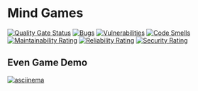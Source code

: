 # Mind Games

[![Quality Gate Status](https://sonarcloud.io/api/project_badges/measure?project=DaniilKornilov_java-project-61&branch=main&metric=alert_status)](https://sonarcloud.io/summary/overall?id=DaniilKornilov_java-project-61&branch=main)
[![Bugs](https://sonarcloud.io/api/project_badges/measure?project=DaniilKornilov_java-project-61&branch=main&metric=bugs)](https://sonarcloud.io/summary/overall?id=DaniilKornilov_java-project-61&branch=main)
[![Vulnerabilities](https://sonarcloud.io/api/project_badges/measure?project=DaniilKornilov_java-project-61&branch=main&metric=vulnerabilities)](https://sonarcloud.io/summary/overall?id=DaniilKornilov_java-project-61&branch=main)
[![Code Smells](https://sonarcloud.io/api/project_badges/measure?project=DaniilKornilov_java-project-61&branch=main&metric=code_smells)](https://sonarcloud.io/summary/overall?id=DaniilKornilov_java-project-61&branch=main)
[![Maintainability Rating](https://sonarcloud.io/api/project_badges/measure?project=DaniilKornilov_java-project-61&branch=main&metric=sqale_rating)](https://sonarcloud.io/summary/overall?id=DaniilKornilov_java-project-61&branch=main)
[![Reliability Rating](https://sonarcloud.io/api/project_badges/measure?project=DaniilKornilov_java-project-61&branch=main&metric=reliability_rating)](https://sonarcloud.io/summary/overall?id=DaniilKornilov_java-project-61&branch=main)
[![Security Rating](https://sonarcloud.io/api/project_badges/measure?project=DaniilKornilov_java-project-61&branch=main&metric=security_rating)](https://sonarcloud.io/summary/overall?id=DaniilKornilov_java-project-61&branch=main)

## Even Game Demo
[![asciinema](https://asciinema.org/a/vp8kWhvCTYY7ALkiqa1jv15RD.svg)](https://asciinema.org/a/vp8kWhvCTYY7ALkiqa1jv15RD)
